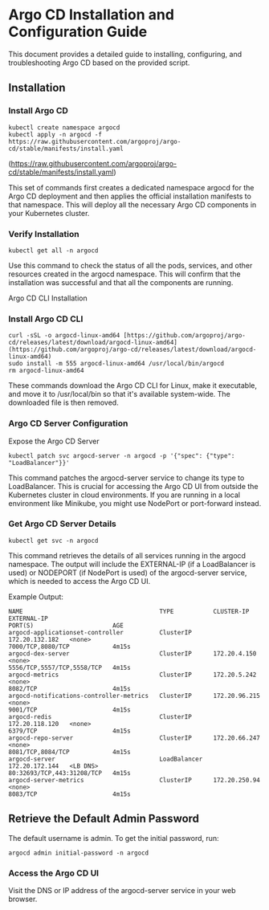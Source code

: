 # Argo CD Installation and Configuration Guide

This document provides a detailed guide to installing, configuring, and troubleshooting Argo CD based on the provided script.

## Installation

###  Install Argo CD

   ```
   kubectl create namespace argocd
   kubectl apply -n argocd -f https://raw.githubusercontent.com/argoproj/argo-cd/stable/manifests/install.yaml
   ```
   (https://raw.githubusercontent.com/argoproj/argo-cd/stable/manifests/install.yaml)

This set of commands first creates a dedicated namespace argocd for the Argo CD deployment and then applies the official installation manifests to that namespace. This will deploy all the necessary Argo CD components in your Kubernetes cluster.

### Verify Installation

```
kubectl get all -n argocd
```

Use this command to check the status of all the pods, services, and other resources created in the argocd namespace. This will confirm that the installation was successful and that all the components are running.

Argo CD CLI Installation
### Install Argo CD CLI

```
curl -sSL -o argocd-linux-amd64 [https://github.com/argoproj/argo-cd/releases/latest/download/argocd-linux-amd64](https://github.com/argoproj/argo-cd/releases/latest/download/argocd-linux-amd64)
sudo install -m 555 argocd-linux-amd64 /usr/local/bin/argocd
rm argocd-linux-amd64
```

These commands download the Argo CD CLI for Linux, make it executable, and move it to /usr/local/bin so that it's available system-wide.  The downloaded file is then removed.

### Argo CD Server Configuration
Expose the Argo CD Server

```
kubectl patch svc argocd-server -n argocd -p '{"spec": {"type": "LoadBalancer"}}'
```

This command patches the argocd-server service to change its type to LoadBalancer. This is crucial for accessing the Argo CD UI from outside the Kubernetes cluster in cloud environments.  If you are running in a local environment like Minikube, you might use NodePort or port-forward instead.

### Get Argo CD Server Details

```
kubectl get svc -n argocd
```

This command retrieves the details of all services running in the argocd namespace.  The output will include the EXTERNAL-IP (if a LoadBalancer is used) or NODEPORT (if NodePort is used) of the argocd-server service, which is needed to access the Argo CD UI.

Example Output:

```
NAME                                      TYPE           CLUSTER-IP       EXTERNAL-IP                                                              PORT(S)                      AGE
argocd-applicationset-controller          ClusterIP      172.20.132.182   <none>                                                                   7000/TCP,8080/TCP            4m15s
argocd-dex-server                         ClusterIP      172.20.4.150     <none>                                                                   5556/TCP,5557/TCP,5558/TCP   4m15s
argocd-metrics                            ClusterIP      172.20.5.242     <none>                                                                   8082/TCP                     4m15s
argocd-notifications-controller-metrics   ClusterIP      172.20.96.215    <none>                                                                   9001/TCP                     4m15s
argocd-redis                              ClusterIP      172.20.118.120   <none>                                                                   6379/TCP                     4m15s
argocd-repo-server                        ClusterIP      172.20.66.247    <none>                                                                   8081/TCP,8084/TCP            4m15s
argocd-server                             LoadBalancer   172.20.172.144   <LB DNS>                                                                 80:32693/TCP,443:31208/TCP   4m15s
argocd-server-metrics                     ClusterIP      172.20.250.94    <none>                                                                   8083/TCP                     4m15s
```
## Retrieve the Default Admin Password
The default username is admin.
To get the initial password, run:
 ```
 argocd admin initial-password -n argocd
 ```

### Access the Argo CD UI
Visit the DNS or IP address of the argocd-server service in your web browser.

